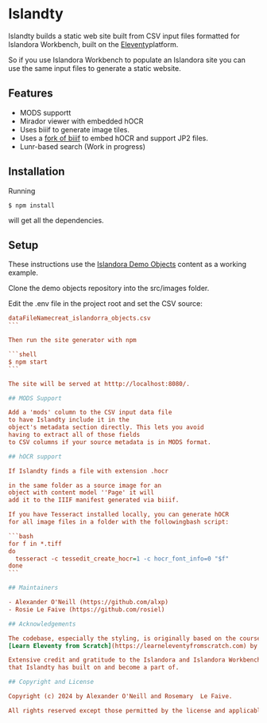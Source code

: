 # Islandty

Islandty builds a static web site built from CSV input files formatted for Islandora Workbench, built on the 
[Eleventy](https://www.11ty.dev)platform.

So if you use Islandora Workbench to populate an Islandora site
you can use the same input files to
generate a static website.

## Features

- MODS supportt
- Mirador viewer with embedded hOCR
- Uses biiif to generate image tiles.
- Uses a [fork of biiif](https://github.com/alxp/biiif) to embed hOCR and support JP2 files.
- Lunr-based search (Work in progress)


## Installation

Running 


```shell
$ npm install
```

will get all the dependencies.

## Setup

These instructions use the [Islandora Demo Objects](https://github.com/Islandora-Devops/islandora_demo_objects) content as a working example.

Clone the demo objects repository into the src/images folder.

Edit the .env file in the project root and set
the CSV source:

````ini
dataFileNamecreat_islandorra_objects.csv
```

Then run the site generator with npm

```shell
$ npm start
```

The site will be served at htttp://localhost:8080/.

## MODS Support

Add a 'mods' column to the CSV input data file 
to have Islandty include it in the 
object's metadata section directly. This lets you avoid
having to extract all of those fields
to CSV columns if your source metadata is in MODS format.

## hOCR support

If Islandty finds a file with extension .hocr

in the same folder as a source image for an
object with content model ''Page' it will
add it to the IIIF manifest generated via biiif.

If you have Tesseract installed locally, you can generate hOCR
for all image files in a folder with the followingbash script:

```bash
for f in *.tiff
do
  tesseract -c tessedit_create_hocr=1 -c hocr_font_info=0 "$f"
done
```

## Maintainers

- Alexander O'Neill (https://github.com/alxp)
- Rosie Le Faive (https://github.com/rosiel)

## Acknowledgements

The codebase, especially the styling, is originally based on the course
[Learn Eleventy from Scratch](https://learneleventyfromscratch.com) by [Andy Bell](https://piccalil.li). 

Extensive credit and gratitude to the Islandora and Islandora Workbench developers for their hard work maintaining the ecosystem
that Islandty has built on and become a part of.

## Copyright and License

Copyright (c) 2024 by Alexander O'Neill and Rosemary  Le Faive.

All rights reserved except those permitted by the license and applicable laws.
